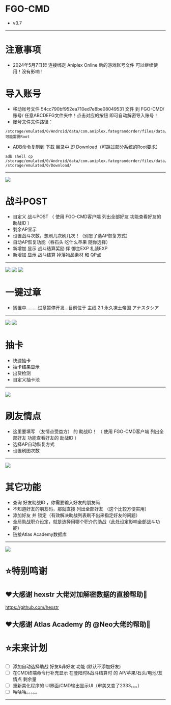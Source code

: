 FGO-CMD  
=====
* v3.7
----------------
# 注意事项
* 2024年5月7日起 连接绑定 Aniplex Online 后的游戏账号文件 可以继续使用！没有影响！


导入账号
=============

* 移动账号文件 54cc790bf952ea710ed7e8be08049531 文件 到 FGO-CMD/账号/ 任意ABCDEFG文件夹中！点击对应的按钮 即可自动解密导入账号！
* 账号文件文件路径：
```console
/storage/emulated/0/Android/data/com.aniplex.fategrandorder/files/data/`可能需要Root
```  
* ADB命令复制到 下载 目录中 即 Download（可跳过部分系统的Root要求）
```console
adb shell cp /storage/emulated/0/Android/data/com.aniplex.fategrandorder/files/data/54cc790bf952ea710ed7e8be08049531 /storage/emulated/0/Download/
```  
-----------------

![](https://i.imgur.com/SRoEVkV.png)




战斗POST
===========

* 自定义 战斗POST （ 使用 FGO-CMD客户端 列出全部好友 功能查看好友的 助战ID ）
* 剩余AP显示
* 设置战斗次数，想刷几次刷几次！（别忘了选AP恢复方式）
* 自动AP恢复功能（吞石头 吃什么苹果 随你选择）
* 新增加 显示 战斗结算奖励 伴 御主EXP 礼装EXP 
* 新增加 显示 战斗结算 掉落物品素材 和 QP点
---------------------

![](https://i.imgur.com/zUlhthm.png)
![](https://i.imgur.com/1A6fiCO.png)
![](https://i.imgur.com/wY710Eh.png)




一键过章
=========
* 搁置中………过章暂停开发…目前位于 主线 2.1 永久凍土帝国 アナスタシア
---------------------------------------------
![](https://i.imgur.com/qnhWoMi.png)
![](https://i.imgur.com/0isByGn.png)



抽卡
===========

* 快速抽卡
* 抽卡结果显示
* 出货检测
* 自定义抽卡池
-------------------
![](https://i.imgur.com/ShFZRoY.png)


刷友情点
==========
* 这里要填写 （友情点受益方） 的 助战ID！ （ 使用 FGO-CMD客户端 列出全部好友 功能查看好友的 助战ID ）
* 选择AP自动恢复方式
* 设置刷图次数
--------
![](https://i.imgur.com/2klbQ4p.png)



其它功能
===========
* 查询 好友助战ID ，你需要输入好友的朋友码 
* 不知道好友的朋友码，那就直接 列出全部好友 （这个比较方便实用）
* 添加好友 并 锁定（有效解决助战列表刷不出来指定好友的问题）
* 全局助战职介设定，就是选择用哪个职介的助战（此处设定影响全部战斗功能）
* 链接Atlas Academy数据库
------------

![](https://i.imgur.com/N8StD8q.png)




⭐特别鸣谢
=====

❤️大感谢 hexstr 大佬对加解密数据的直接帮助🫡
---------------
https://github.com/hexstr

❤️大感谢 Atlas Academy 的 @Neo大佬的帮助🫡
-----------------------------------------------------------


⭐未来计划
========
- [ ] 添加自动选择助战 好友&非好友 功能 (默认不添加好友)
- [ ] 在CMD终端命令行补充显示 在登陆时&战斗结算时 的 AP/苹果/石头/电池/友情点 剩余量
- [ ] 重新美化程序的 UI界面/CMD输出显示UI（审美又变了2333。。。）
- [ ] 咕咕咕。。。。。
--------------------------------------------------------------
